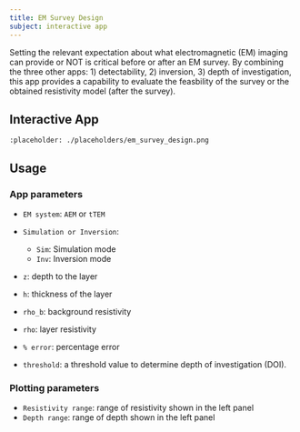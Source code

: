 ```yaml
---
title: EM Survey Design
subject: interactive app
---
```


Setting the relevant expectation about what electromagnetic (EM) imaging can provide or NOT is critical before or after an EM survey.
By combining the three other apps: 1) detectability, 2) inversion, 3) depth of investigation, this app provides a capability to evaluate the feasbility of the survey or the obtained resistivity model (after the survey).

## Interactive App

```{figure} #app-em-survey-design
:placeholder: ./placeholders/em_survey_design.png
```

## Usage

### App parameters

- `EM system`: `AEM` or `tTEM`
- `Simulation or Inversion`:

  - `Sim`: Simulation mode
  - `Inv`: Inversion mode

- `z`: depth to the layer
- `h`: thickness of the layer
- `rho_b`: background resistivity
- `rho`: layer resistivity
- `% error`: percentage error
- `threshold`: a threshold value to determine depth of investigation (DOI).

### Plotting parameters

- `Resistivity range`: range of resistivity shown in the left panel
- `Depth range`: range of depth shown in the left panel
